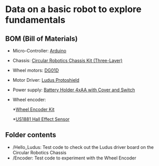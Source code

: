 # Data on a basic robot to explore fundamentals

## BOM (Bill of Materials) 

* Micro-Controller: [Arduino](https://store.arduino.cc/usa/arduino-uno-rev3)
* Chassis: [Circular Robotics Chassis Kit (Three-Layer)](https://www.sparkfun.com/products/14339)
* Wheel motors: [DG01D](https://cdn.sparkfun.com/datasheets/Robotics/DG01D.jpg)
* Motor Driver: [Ludus Protoshield](../../Arduino/Ludus_ProtoShield)
* Power supply: [Battery Holder 4xAA with Cover and Switch](https://www.sparkfun.com/products/12083)
* Wheel encoder: 

   *[Wheel Encoder Kit](https://www.sparkfun.com/products/12629)

   *[US1881 Hall Effect Sensor](https://www.melexis.com/en/documents/documentation/references/reference-hall-effect-latch-and-switch-quick-reference)

## Folder contents

* /Hello_Ludus: Test code to check out the Ludus driver board on the Circular Robotics Chassis  
* /Encoder: Test code to experiment with the Wheel Encoder
